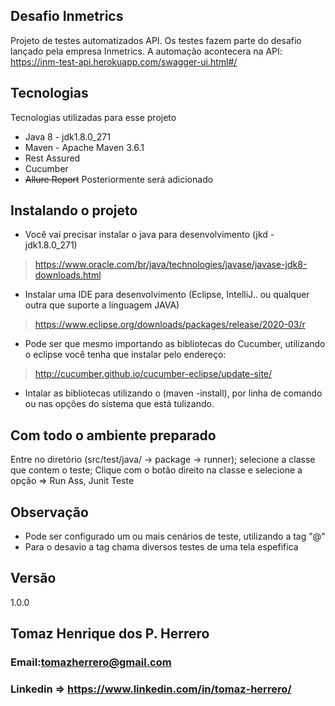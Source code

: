 ## Desafio Inmetrics
Projeto de testes automatizados API. 
Os testes fazem parte do desafio lançado pela empresa Inmetrics.
A automação acontecera na API: https://inm-test-api.herokuapp.com/swagger-ui.html#/

## Tecnologias
Tecnologias utilizadas para esse projeto
 
* Java 8 -  jdk1.8.0_271
* Maven - Apache Maven 3.6.1
* Rest Assured
* Cucumber  
* ~~Allure Report~~ Posteriormente será adicionado
   
## Instalando o projeto
 
* Você vai precisar instalar o java para desenvolvimento (jkd - jdk1.8.0_271)
> https://www.oracle.com/br/java/technologies/javase/javase-jdk8-downloads.html
* Instalar uma IDE para desenvolvimento (Eclipse, IntelliJ.. ou qualquer outra que suporte a linguagem JAVA)
> https://www.eclipse.org/downloads/packages/release/2020-03/r
* Pode ser que mesmo importando as bibliotecas do Cucumber, utilizando o eclipse você tenha que instalar pelo endereço:
> http://cucumber.github.io/cucumber-eclipse/update-site/
* Intalar as bibliotecas utilizando o (maven -install), por linha de comando ou nas opções do sistema que está tulizando.

## Com todo o ambiente preparado  
Entre no diretório (src/test/java/ -> package -> runner);
selecione a classe que contem o teste;
Clique com o botão direito na classe e selecione a opção => Run Ass, Junit Teste

 
## Observação
 
  - Pode ser configurado um ou mais cenários de teste, utilizando a tag "@" 
  - Para o desavio a tag chama diversos testes de uma tela espefifica

## Versão
 
1.0.0
 
## Tomaz Henrique dos P. Herrero
### Email:tomazherrero@gmail.com
### Linkedin => https://www.linkedin.com/in/tomaz-herrero/

